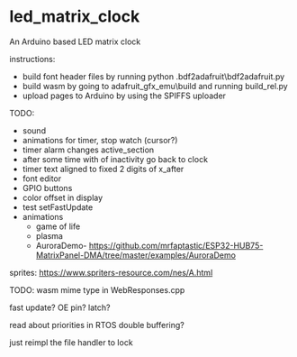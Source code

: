 # led_matrix_clock
An Arduino based LED matrix clock

instructions:
- build font header files by running python .bdf2adafruit\bdf2adafruit.py
- build wasm by going to adafruit_gfx_emu\build and running build_rel.py
- upload pages to Arduino by using the SPIFFS uploader


TODO:
- sound
- animations for timer, stop watch (cursor?)
- timer alarm changes active_section
- after some time with of inactivity go back to clock
- timer text aligned to fixed 2 digits of x_after
- font editor
- GPIO buttons
- color offset in display
- test setFastUpdate
- animations
    - game of life
    - plasma
    - AuroraDemo- https://github.com/mrfaptastic/ESP32-HUB75-MatrixPanel-DMA/tree/master/examples/AuroraDemo

sprites:
   https://www.spriters-resource.com/nes/A.html


TODO:
wasm mime type  in WebResponses.cpp

fast update?
OE pin?
latch?

read about priorities in RTOS
double buffering?

just reimpl the file handler to lock